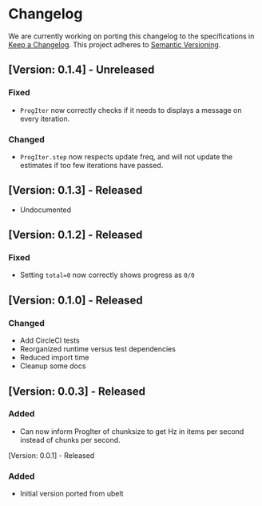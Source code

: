# Changelog

We are currently working on porting this changelog to the specifications in
[Keep a Changelog](https://keepachangelog.com/en/1.0.0/).
This project adheres to [Semantic Versioning](https://semver.org/spec/v2.0.0.html).

## [Version: 0.1.4] - Unreleased

### Fixed
* `ProgIter` now correctly checks if it needs to displays a message on every iteration.

### Changed
* `ProgIter.step` now respects update freq, and will not update the estimates
  if too few iterations have passed.

## [Version: 0.1.3] - Released

* Undocumented

## [Version: 0.1.2] - Released

### Fixed 
* Setting `total=0` now correctly shows progress as `0/0`


## [Version: 0.1.0] - Released 

### Changed 
* Add CircleCI tests
* Reorganized runtime versus test dependencies
* Reduced import time
* Cleanup some docs
 

## [Version: 0.0.3] - Released

### Added
* Can now inform ProgIter of chunksize to get Hz in items per second instead of chunks per second.

[Version: 0.0.1] - Released

### Added
* Initial version ported from ubelt
